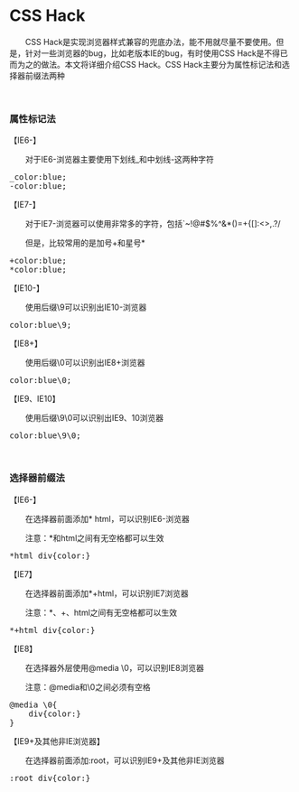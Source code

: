 # CSS Hack

&emsp;&emsp;CSS Hack是实现浏览器样式兼容的兜底办法，能不用就尽量不要使用。但是，针对一些浏览器的bug，比如老版本IE的bug，有时使用CSS Hack是不得已而为之的做法。本文将详细介绍CSS Hack。CSS Hack主要分为属性标记法和选择器前缀法两种

&nbsp;

### 属性标记法

【IE6-】

&emsp;&emsp;对于IE6-浏览器主要使用下划线_和中划线-这两种字符

<div>
<pre>_color:blue;
-color:blue;</pre>
</div>

【IE7-】

&emsp;&emsp;对于IE7-浏览器可以使用非常多的字符，包括`~!@#$%^&amp;*()=+{[]:&lt;&gt;,.?/

&emsp;&emsp;但是，比较常用的是加号+和星号*

<div>
<pre>+color:blue;
*color:blue;</pre>
</div>

【IE10-】

&emsp;&emsp;使用后缀\9可以识别出IE10-浏览器

<div>
<pre>color:blue\9;</pre>
</div>

【IE8+】

&emsp;&emsp;使用后缀\0可以识别出IE8+浏览器　

<div>
<pre>color:blue\0;</pre>
</div>

【IE9、IE10】

&emsp;&emsp;使用后缀\9\0可以识别出IE9、10浏览器

<div>
<pre>color:blue\9\0;</pre>
</div>

&nbsp;

### 选择器前缀法

【IE6-】

&emsp;&emsp;在选择器前面添加* html，可以识别IE6-浏览器

&emsp;&emsp;注意：*和html之间有无空格都可以生效

<div>
<pre>*html div{color:}</pre>
</div>

【IE7】

&emsp;&emsp;在选择器前面添加*+html，可以识别IE7浏览器

&emsp;&emsp;注意：*、+、html之间有无空格都可以生效

<div>
<pre>*+html div{color:}</pre>
</div>

【IE8】

&emsp;&emsp;在选择器外层使用@media \0，可以识别IE8浏览器

&emsp;&emsp;注意：@media和\0之间必须有空格

<div>
<pre>@media \0{
    div{color:}
}</pre>
</div>

【IE9+及其他非IE浏览器】

&emsp;&emsp;在选择器前面添加:root，可以识别IE9+及其他非IE浏览器

<div>
<pre>:root div{color:}</pre>
</div>
